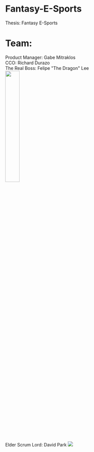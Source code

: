 # Fantasy-E-Sports
Thesis: Fantasy E-Sports

# Team:
Product Manager: Gabe Mitraklos <br />
CCO: Richard Durazo <br />
The Real Boss: Felipe "The Dragon" Lee <br />
<img height="30%" width="30%" src="http://www.criticalhit.net/images/2016/05/Old-man.jpg" />
<br />
Elder Scrum Lord: David Park 
<img src="http://vignette2.wikia.nocookie.net/forgottenrealms/images/4/41/Helm_symbol.jpg/revision/latest/scale-to-width-down/180?cb=20111009185816" />
